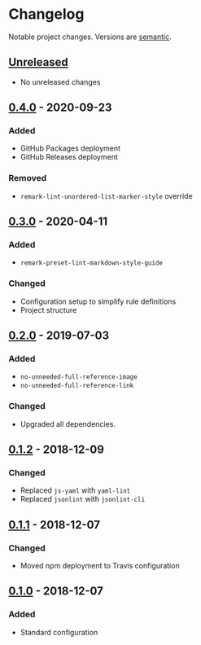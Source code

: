 # Changelog

Notable project changes. Versions are [semantic][].

## [Unreleased][]

- No unreleased changes

## [0.4.0][] - 2020-09-23

### Added
- GitHub Packages deployment
- GitHub Releases deployment

### Removed
- `remark-lint-unordered-list-marker-style` override

## [0.3.0][] - 2020-04-11

### Added
- `remark-preset-lint-markdown-style-guide`

### Changed
- Configuration setup to simplify rule definitions
- Project structure

## [0.2.0][] - 2019-07-03

### Added
- `no-unneeded-full-reference-image`
- `no-unneeded-full-reference-link`

### Changed
- Upgraded all dependencies.

## [0.1.2][] - 2018-12-09

### Changed
- Replaced `js-yaml` with `yaml-lint`
- Replaced `jsonlint` with `jsonlint-cli`

## [0.1.1][] - 2018-12-07

### Changed
- Moved npm deployment to Travis configuration

## [0.1.0][] - 2018-12-07

### Added
- Standard configuration

[unreleased]: https://github.com/mgsisk/remark-lint-config/compare/v0.4.0...HEAD
[0.4.0]: https://github.com/mgsisk/remark-lint-config/compare/v0.3.0...v0.4.0
[0.3.0]: https://github.com/mgsisk/remark-lint-config/compare/v0.2.0...v0.3.0
[0.2.0]: https://github.com/mgsisk/remark-lint-config/compare/v0.1.2...v0.2.0
[0.1.2]: https://github.com/mgsisk/remark-lint-config/compare/v0.1.1...v0.1.2
[0.1.1]: https://github.com/mgsisk/remark-lint-config/compare/v0.1.0...v0.1.1
[0.1.0]: https://github.com/mgsisk/remark-lint-config/tree/v0.1.0
[semantic]: https://semver.org

